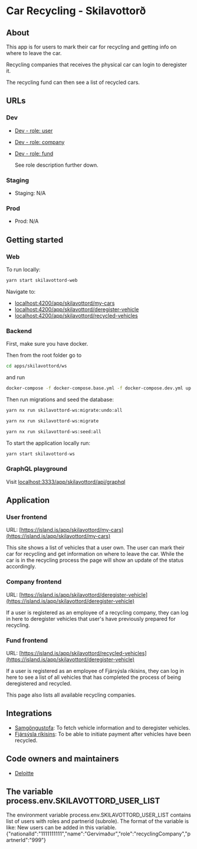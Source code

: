 # Car Recycling - Skilavottorð

## About

This app is for users to mark their car for recycling and getting info on where to leave the car.

Recycling companies that receives the physical car can login to deregister it.

The recycling fund can then see a list of recycled cars.

## URLs

### Dev

- [Dev - role: user](https://beta.dev01.devland.is/app/skilavottord/my-cars)
- [Dev - role: company](https://beta.dev01.devland.is/app/skilavottord/deregister-vehicle)
- [Dev - role: fund](https://beta.dev01.devland.is/app/skilavottord/recycled-vehicles)

  See role description further down.

### Staging

- Staging: N/A

### Prod

- Prod: N/A

## Getting started

### Web

To run locally:

```bash
yarn start skilavottord-web
```

Navigate to:

- [localhost:4200/app/skilavottord/my-cars](http://localhost:4200/app/skilavottord/my-cars)
- [localhost:4200/app/skilavottord/deregister-vehicle](http://localhost:4200/app/skilavottord/deregister-vehicle)
- [localhost:4200/app/skilavottord/recycled-vehicles](http://localhost:4200/app/skilavottord/recycled-vehicles)

### Backend

First, make sure you have docker.

Then from the root folder go to

```bash
cd apps/skilavottord/ws
```

and run

```bash
docker-compose -f docker-compose.base.yml -f docker-compose.dev.yml up -d
```

Then run migrations and seed the database:

```bash
yarn nx run skilavottord-ws:migrate:undo:all
```

```bash
yarn nx run skilavottord-ws:migrate
```

```bash
yarn nx run skilavottord-ws:seed:all
```

To start the application locally run:

```bash
yarn start skilavottord-ws
```

### GraphQL playground

Visit [localhost:3333/app/skilavottord/api/graphql](http://localhost:3333/app/skilavottord/api/graphql)

## Application

### User frontend

URL: [https://island.is/app/skilavottord/my-cars](https://island.is/app/skilavottord/my-cars)

This site shows a list of vehicles that a user own. The user can mark their car for recycling and get information on where to leave the car.
While the car is in the recycling process the page will show an update of the status accordingly.

### Company frontend

URL: [https://island.is/app/skilavottord/deregister-vehicle](https://island.is/app/skilavottord/deregister-vehicle)

If a user is registered as an employee of a recycling company, they can log in here to deregister vehicles that user's have previously prepared for recycling.

### Fund frontend

URL: [https://island.is/app/skilavottord/recycled-vehicles](https://island.is/app/skilavottord/deregister-vehicle)

If a user is registered as an employee of Fjársýsla ríkisins, they can log in here to see a list of all vehicles that has completed the process of being deregistered and recycled.

This page also lists all available recycling companies.

## Integrations

- [Samgöngustofa](https://www.samgongustofa.is/): To fetch vehicle information and to deregister vehicles.
- [Fjársýsla ríkisins](https://www.fjs.is/): To be able to initiate payment after vehicles have been recycled.

## Code owners and maintainers

- [Deloitte](https://github.com/orgs/island-is/teams/deloitte/members)

## The variable process.env.SKILAVOTTORD_USER_LIST

The environment variable process.env.SKILAVOTTORD_USER_LIST contains list of users with roles and partnerid (subrole). The format of the variable is like: New users can be added in this variable.
{"nationalId":"1111111111","name":"Gervimaður","role":"recyclingCompany","partnerId":"999"}

